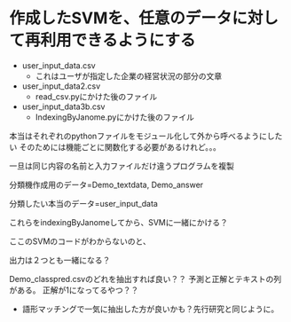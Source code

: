 # 作成したSVMを、任意のデータに対して再利用できるようにする

- user_input_data.csv
    - これはユーザが指定した企業の経営状況の部分の文章
- user_input_data2.csv
    - read_csv.pyにかけた後のファイル
- user_input_data3b.csv
    - IndexingByJanome.pyにかけた後のファイル

本当はそれぞれのpythonファイルをモジュール化して外から呼べるようにしたい
そのためには機能ごとに関数化する必要があるけれど。。。

一旦は同じ内容の名前と入力ファイルだけ違うプログラムを複製

分類機作成用のデータ=Demo_textdata, Demo_answer

分類したい本当のデータ=user_input_data

これらをindexingByJanomeしてから、SVMに一緒にかける？

ここのSVMのコードがわからないのと、

出力は２つとも一緒になる？

Demo_classpred.csvのどれを抽出すれば良い？？
予測と正解とテキストの列がある。
正解が1になってるやつ？？

- 語形マッチングで一気に抽出した方が良いかも？先行研究と同じように。
